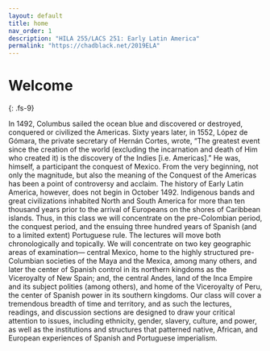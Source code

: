 ```yaml
---
layout: default
title: home
nav_order: 1
description: "HILA 255/LACS 251: Early Latin America"
permalink: "https://chadblack.net/2019ELA"
---
```


# Welcome
{: .fs-9}

In 1492, Columbus sailed the ocean blue and discovered or destroyed, conquered
or civilized the Americas. Sixty years later, in 1552, López de Gómara, the
private secretary of Hernán Cortes, wrote, “The greatest event since the
creation of the world (excluding the incarnation and death of Him who created
it) is the discovery of the Indies [i.e. Americas].” He was, himself,
a participant the conquest of Mexico. From the very beginning, not only the
magnitude, but also the meaning of the Conquest of the Americas has been
a point of controversy and acclaim. The history of Early Latin America,
however, does not begin in October 1492. Indigenous bands and great
civilizations inhabited North and South America for more than ten thousand
years prior to the arrival of Europeans on the shores of Caribbean islands.
Thus, in this class we will concentrate on the pre-Colombian period, the
conquest period, and the ensuing three hundred years of Spanish (and to
a limited extent) Portuguese rule. The lectures will move both chronologically
and topically. We will concentrate on two key geographic areas of examination—
central Mexico, home to the highly structured pre-Columbian societies of the
Maya and the Mexica, among many others, and later the center of Spanish control
in its northern kingdoms as the Viceroyalty of New Spain; and, the central
Andes, land of the Inca Empire and its subject polities (among others), and
home of the Viceroyalty of Peru, the center of Spanish power in its southern
kingdoms. Our class will cover a tremendous breadth of time and territory, and
as such the lectures, readings, and discussion sections are designed to draw
your critical attention to issues, including ethnicity, gender, slavery,
culture, and power, as well as the institutions and structures that patterned
native, African, and European experiences of Spanish and Portuguese
imperialism.


